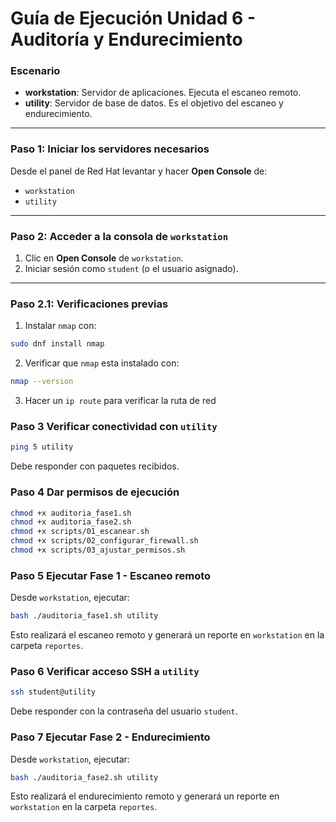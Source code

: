 # Guía de Ejecución Unidad 6 - Auditoría y Endurecimiento

### Escenario

* **workstation**: Servidor de aplicaciones. Ejecuta el escaneo remoto.
* **utility**: Servidor de base de datos. Es el objetivo del escaneo y endurecimiento.

---

### Paso 1: Iniciar los servidores necesarios

Desde el panel de Red Hat levantar y hacer **Open Console** de:

- `workstation`
- `utility`

---

### Paso 2: Acceder a la consola de `workstation`

1. Clic en **Open Console** de `workstation`.
2. Iniciar sesión como `student` (o el usuario asignado).

---

### Paso 2.1: Verificaciones previas

1. Instalar `nmap` con:

```bash
sudo dnf install nmap
```

2. Verificar que `nmap` esta instalado con:

```bash
nmap --version
```

3. Hacer un `ip route` para verificar la ruta de red

### Paso 3 Verificar conectividad con `utility`

```bash
ping 5 utility
```

Debe responder con paquetes recibidos.


### Paso 4 Dar permisos de ejecución

```bash
chmod +x auditoria_fase1.sh
chmod +x auditoria_fase2.sh
chmod +x scripts/01_escanear.sh
chmod +x scripts/02_configurar_firewall.sh
chmod +x scripts/03_ajustar_permisos.sh
```


### Paso 5 Ejecutar Fase 1 - Escaneo remoto

Desde `workstation`, ejecutar:

```bash
bash ./auditoria_fase1.sh utility
```

Esto realizará el escaneo remoto y generará un reporte en `workstation` en la carpeta `reportes`.

### Paso 6 Verificar acceso SSH a `utility`

```bash
ssh student@utility
```

Debe responder con la contraseña del usuario `student`.

### Paso 7 Ejecutar Fase 2 - Endurecimiento

Desde `workstation`, ejecutar:

```bash
bash ./auditoria_fase2.sh utility
```

Esto realizará el endurecimiento remoto y generará un reporte en `workstation` en la carpeta `reportes`.

